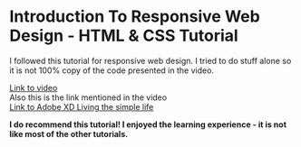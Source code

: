# Introduction To Responsive Web Design - HTML & CSS Tutorial

I followed this tutorial for responsive web design. I tried to do stuff alone so it is not 100% copy of the code presented in the video. 


<a href="https://www.youtube.com/watch?v=srvUrASNj0s&ab_channel=Udemy">Link to video</a><br>
Also this is the link mentioned in the video <br>
<a href="https://xd.adobe.com/spec/75d448ea-569a-4b7e-721b-9bbd3b2b97b9-03e5/grid">Link to Adobe XD Living the simple life</a>

<b>I do recommend this tutorial! I enjoyed the learning experience - it is not like most of the other tutorials.</b> 
